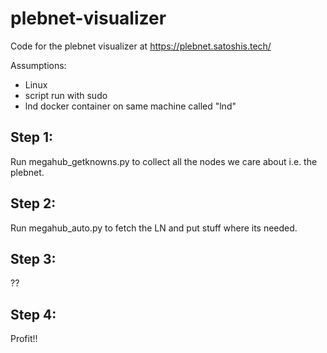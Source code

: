 # plebnet-visualizer
Code for the plebnet visualizer at https://plebnet.satoshis.tech/

Assumptions:
+ Linux
+ script run with sudo
+ lnd docker container on same machine called "lnd"

## Step 1:
Run megahub_getknowns.py to collect all the nodes we care about i.e. the plebnet.
## Step 2:
Run megahub_auto.py to fetch the LN and put stuff where its needed.
## Step 3:
??
## Step 4:
Profit!!
